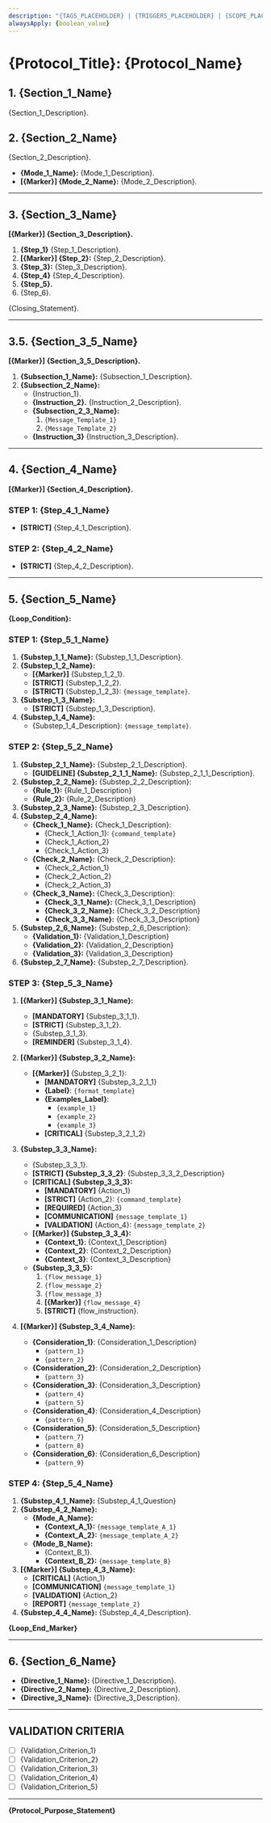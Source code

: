 ```yaml
---
description: "{TAGS_PLACEHOLDER} | {TRIGGERS_PLACEHOLDER} | {SCOPE_PLACEHOLDER} | DESCRIPTION: {Description_Placeholder}"
alwaysApply: {boolean_value}
---
```


# {Protocol_Title}: {Protocol_Name}

## 1. {Section_1_Name}

{Section_1_Description}.

## 2. {Section_2_Name}

{Section_2_Description}.

-   **{Mode_1_Name}:** {Mode_1_Description}.
-   **[{Marker}] {Mode_2_Name}:** {Mode_2_Description}.

---

## 3. {Section_3_Name}

**[{Marker}] {Section_3_Description}.**

1.  **{Step_1}** {Step_1_Description}.
2.  **[{Marker}] {Step_2}:** {Step_2_Description}.
3.  **{Step_3}:** {Step_3_Description}.
4.  **{Step_4}** {Step_4_Description}.
5.  **{Step_5}.**
6.  {Step_6}.

{Closing_Statement}.

---

## 3.5. {Section_3_5_Name}

**[{Marker}] {Section_3_5_Description}.**

1.  **{Subsection_1_Name}:** {Subsection_1_Description}.
2.  **{Subsection_2_Name}:**
    *   {Instruction_1}.
    *   **{Instruction_2}.** {Instruction_2_Description}.
    *   **{Subsection_2_3_Name}:**
        1.  `{Message_Template_1}`
        2.  `{Message_Template_2}`
    *   **{Instruction_3}** {Instruction_3_Description}.

---

## 4. {Section_4_Name}

**[{Marker}] {Section_4_Description}.**

### STEP 1: {Step_4_1_Name}
*   **[STRICT]** {Step_4_1_Description}.

### STEP 2: {Step_4_2_Name}
*   **[STRICT]** {Step_4_2_Description}.

---

## 5. {Section_5_Name}

**{Loop_Condition}:**

### STEP 1: {Step_5_1_Name}
1.  **{Substep_1_1_Name}:** {Substep_1_1_Description}.
2.  **{Substep_1_2_Name}:**
    *   **[{Marker}]** {Substep_1_2_1}.
    *   **[STRICT]** {Substep_1_2_2}.
    *   **[STRICT]** {Substep_1_2_3}: `{message_template}`.
3.  **{Substep_1_3_Name}:**
    *   **[STRICT]** {Substep_1_3_Description}.
4.  **{Substep_1_4_Name}:**
    *   {Substep_1_4_Description}: `{message_template}`.

### STEP 2: {Step_5_2_Name}
1.  **{Substep_2_1_Name}:** {Substep_2_1_Description}.
    *   **[GUIDELINE] {Substep_2_1_1_Name}:** {Substep_2_1_1_Description}.
2.  **{Substep_2_2_Name}:** {Substep_2_2_Description}:
    - **{Rule_1}:** {Rule_1_Description}
    - **{Rule_2}:** {Rule_2_Description}
3.  **{Substep_2_3_Name}:** {Substep_2_3_Description}.
4.  **{Substep_2_4_Name}:**
    - **{Check_1_Name}:** {Check_1_Description}:
      - {Check_1_Action_1}: `{command_template}`
      - {Check_1_Action_2}
      - {Check_1_Action_3}
    - **{Check_2_Name}:** {Check_2_Description}:
      - {Check_2_Action_1}
      - {Check_2_Action_2}
      - {Check_2_Action_3}
    - **{Check_3_Name}:** {Check_3_Description}:
      - **{Check_3_1_Name}:** {Check_3_1_Description}
      - **{Check_3_2_Name}:** {Check_3_2_Description}
      - **{Check_3_3_Name}:** {Check_3_3_Description}
6.  **{Substep_2_6_Name}:** {Substep_2_6_Description}:
    - **{Validation_1}:** {Validation_1_Description}
    - **{Validation_2}:** {Validation_2_Description}
    - **{Validation_3}:** {Validation_3_Description}
7.  **{Substep_2_7_Name}:** {Substep_2_7_Description}.

### STEP 3: {Step_5_3_Name}
1.  **[{Marker}] {Substep_3_1_Name}:**
    *   **[MANDATORY]** {Substep_3_1_1}.
    *   **[STRICT]** {Substep_3_1_2}.
    *   {Substep_3_1_3}.
    *   **[REMINDER]** {Substep_3_1_4}.

2.  **[{Marker}] {Substep_3_2_Name}:**
    *   **[{Marker}]** {Substep_3_2_1}:
        - **[MANDATORY]** {Substep_3_2_1_1}
        - **{Label}**: `{format_template}`
        - **{Examples_Label}**: 
          - `{example_1}`
          - `{example_2}`
          - `{example_3}`
        - **[CRITICAL]** {Substep_3_2_1_2}
    
3.  **{Substep_3_3_Name}:**
    *   {Substep_3_3_1}.
    *   **[STRICT] {Substep_3_3_2}**: {Substep_3_3_2_Description}
    *   **[CRITICAL] {Substep_3_3_3}:**
        - **[MANDATORY]** {Action_1}
        - **[STRICT]** {Action_2}: `{command_template}`
        - **[REQUIRED]** {Action_3}
        - **[COMMUNICATION]** `{message_template_1}`
        - **[VALIDATION]** {Action_4}: `{message_template_2}`
    *   **[{Marker}] {Substep_3_3_4}:**
        - **{Context_1}**: {Context_1_Description}
        - **{Context_2}**: {Context_2_Description}
        - **{Context_3}**: {Context_3_Description}
    *   **{Substep_3_3_5}:**
        1.  `{flow_message_1}`
        2.  `{flow_message_2}`
        3.  `{flow_message_3}`
        4.  **[{Marker}]** `{flow_message_4}`
        5.  **[STRICT]** {flow_instruction}.

4.  **[{Marker}] {Substep_3_4_Name}:**
    *   **{Consideration_1}**: {Consideration_1_Description}
        - `{pattern_1}`
        - `{pattern_2}`
    *   **{Consideration_2}**: {Consideration_2_Description}
        - `{pattern_3}`
    *   **{Consideration_3}**: {Consideration_3_Description}
        - `{pattern_4}`
        - `{pattern_5}`
    *   **{Consideration_4}**: {Consideration_4_Description}
        - `{pattern_6}`
    *   **{Consideration_5}**: {Consideration_5_Description}
        - `{pattern_7}`
        - `{pattern_8}`
    *   **{Consideration_6}**: {Consideration_6_Description}
        - `{pattern_9}`

### STEP 4: {Step_5_4_Name}
1.  **{Substep_4_1_Name}:** {Substep_4_1_Question}
2.  **{Substep_4_2_Name}:**
    *   **{Mode_A_Name}:**
        *   **{Context_A_1}:** `{message_template_A_1}`
        *   **{Context_A_2}:** `{message_template_A_2}`
    *   **{Mode_B_Name}:**
        *   {Context_B_1}.
        *   **{Context_B_2}:** `{message_template_B}`
3.  **[{Marker}] {Substep_4_3_Name}:**
    *   **[CRITICAL]** {Action_1}
    *   **[COMMUNICATION]** `{message_template_1}`
    *   **[VALIDATION]** {Action_2}
    *   **[REPORT]** `{message_template_2}`
4.  **{Substep_4_4_Name}:** {Substep_4_4_Description}.

**{Loop_End_Marker}**

---

## 6. {Section_6_Name}

-   **{Directive_1_Name}:** {Directive_1_Description}.
-   **{Directive_2_Name}:** {Directive_2_Description}.
-   **{Directive_3_Name}:** {Directive_3_Description}.

---

## VALIDATION CRITERIA
- [ ] {Validation_Criterion_1}
- [ ] {Validation_Criterion_2}
- [ ] {Validation_Criterion_3}
- [ ] {Validation_Criterion_4}
- [ ] {Validation_Criterion_5}

---

**{Protocol_Purpose_Statement}** 